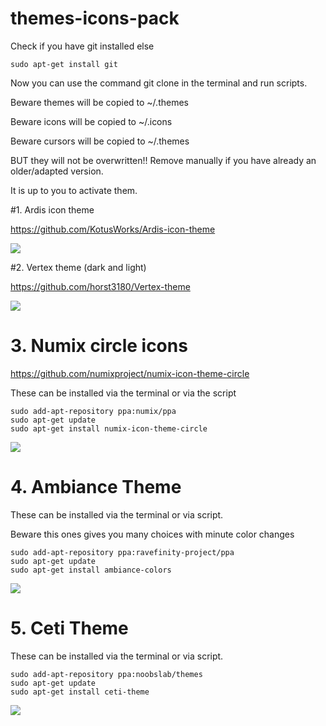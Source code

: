 # themes-icons-pack

Check if you have git installed else

	sudo apt-get install git

Now you can use the command git clone in the terminal and run scripts.

Beware themes will be copied to ~/.themes

Beware icons will be copied to ~/.icons

Beware cursors will be copied to ~/.themes

BUT they will not be overwritten!!
Remove manually if you have already an older/adapted version.


It is up to you to activate them.


#1. Ardis icon theme

https://github.com/KotusWorks/Ardis-icon-theme

<a target="_blank" href="http://erikdubois.be/wp-content/uploads/2015/05/Screenshot-from-2015-05-17-114440.png">
<img style="max-width:100%;" src="http://erikdubois.be/wp-content/uploads/2015/05/Screenshot-from-2015-05-17-114440.png">
</a>

#2. Vertex theme (dark and light)

https://github.com/horst3180/Vertex-theme

<a target="_blank" href="http://erikdubois.be/wp-content/uploads/2015/05/Screenshot-from-2015-05-17-114440.png">
<img style="max-width:100%;" src="http://erikdubois.be/wp-content/uploads/2015/05/Screenshot-from-2015-05-17-114440.png">
</a>

# 3. Numix circle icons

https://github.com/numixproject/numix-icon-theme-circle

These can be installed via the terminal or via the script

	sudo add-apt-repository ppa:numix/ppa
	sudo apt-get update
	sudo apt-get install numix-icon-theme-circle

<a target="_blank" href="http://erikdubois.be/wp-content/uploads/2015/05/numix-circles.png">
<img style="max-width:100%;" src="http://erikdubois.be/wp-content/uploads/2015/05/numix-circles.png">
</a>

# 4. Ambiance Theme

These can be installed via the terminal or via script.

Beware this ones gives you many choices with minute color changes

	sudo add-apt-repository ppa:ravefinity-project/ppa 
	sudo apt-get update
	sudo apt-get install ambiance-colors 

<a target="_blank" href="http://erikdubois.be/wp-content/uploads/2015/05/ambiance-mint.png">
<img style="max-width:100%;" src="http://erikdubois.be/wp-content/uploads/2015/05/ambiance-mint.png">
</a>

# 5. Ceti Theme

These can be installed via the terminal or via script.

	sudo add-apt-repository ppa:noobslab/themes
	sudo apt-get update
	sudo apt-get install ceti-theme

<a target="_blank" href="http://erikdubois.be/wp-content/uploads/2015/05/ceti-vibrancy.png">
<img style="max-width:100%;" src="http://erikdubois.be/wp-content/uploads/2015/05/ceti-vibrancy.png">
</a>
